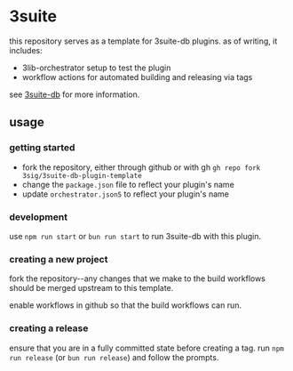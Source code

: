 # 3suite

this repository serves as a template for 3suite-db plugins. as of writing, it includes:

- 3lib-orchestrator setup to test the plugin
- workflow actions for automated building and releasing via tags

see [3suite-db](https://github.com/3sig/3suite-db) for more information.

## usage

### getting started

- fork the repository, either through github or with gh `gh repo fork 3sig/3suite-db-plugin-template`
- change the `package.json` file to reflect your plugin's name
- update `orchestrator.json5` to reflect your plugin's name

### development

use `npm run start` or `bun run start` to run 3suite-db with this plugin.

### creating a new project

fork the repository--any changes that we make to the build workflows should be merged upstream to this template.

enable workflows in github so that the build workflows can run.

### creating a release

ensure that you are in a fully committed state before creating a tag.
run `npm run release` (or `bun run release`) and follow the prompts.
